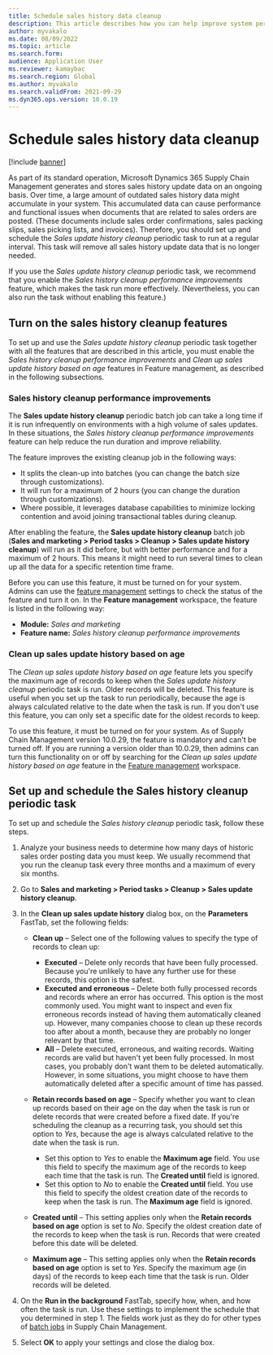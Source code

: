 ```yaml
---
title: Schedule sales history data cleanup
description: This article describes how you can help improve system performance by scheduling the Sales update history cleanup periodic task to run at a regular interval.
author: myvakalo
ms.date: 08/09/2022
ms.topic: article
ms.search.form:
audience: Application User
ms.reviewer: kamaybac
ms.search.region: Global
ms.author: myvakalo
ms.search.validFrom: 2021-09-29
ms.dyn365.ops.version: 10.0.19
---
```


# Schedule sales history data cleanup

[!include [banner](../includes/banner.md)]

As part of its standard operation, Microsoft Dynamics 365 Supply Chain Management generates and stores sales history update data on an ongoing basis. Over time, a large amount of outdated sales history data might accumulate in your system. This accumulated data can cause performance and functional issues when documents that are related to sales orders are posted. (These documents include sales order confirmations, sales packing slips, sales picking lists, and invoices). Therefore, you should set up and schedule the *Sales update history cleanup* periodic task to run at a regular interval. This task will remove all sales history update data that is no longer needed.

If you use the *Sales update history cleanup* periodic task, we recommend that you enable the *Sales history cleanup performance improvements* feature, which makes the task run more effectively. (Nevertheless, you can also run the task without enabling this feature.)

## Turn on the sales history cleanup features

To set up and use the *Sales update history cleanup* periodic task together with all the features that are described in this article, you must enable the *Sales history cleanup performance improvements* and *Clean up sales update history based on age* features in Feature management, as described in the following subsections.

### Sales history cleanup performance improvements

The **Sales update history cleanup** periodic batch job can take a long time if it is run infrequently on environments with a high volume of sales updates. In these situations, the *Sales history cleanup performance improvements* feature can help reduce the run duration and improve reliability.

The feature improves the existing cleanup job in the following ways:

- It splits the clean-up into batches (you can change the batch size through customizations).
- It will run for a maximum of 2 hours (you can change the duration through customizations).
- Where possible, it leverages database capabilities to minimize locking contention and avoid joining transactional tables during cleanup.

After enabling the feature, the **Sales update history cleanup** batch job (**Sales and marketing \> Period tasks \> Cleanup \> Sales update history cleanup**) will run as it did before, but with better performance and for a maximum of 2 hours. This means it might need to run several times to clean up all the data for a specific retention time frame.

Before you can use this feature, it must be turned on for your system. Admins can use the [feature management](../../fin-ops-core/fin-ops/get-started/feature-management/feature-management-overview.md) settings to check the status of the feature and turn it on. In the **Feature management** workspace, the feature is listed in the following way:

- **Module:** *Sales and marketing*
- **Feature name:** *Sales history cleanup performance improvements*

### Clean up sales update history based on age

The *Clean up sales update history based on age* feature lets you specify the maximum age of records to keep when the *Sales update history cleanup* periodic task is run. Older records will be deleted. This feature is useful when you set up the task to run periodically, because the age is always calculated relative to the date when the task is run. If you don't use this feature, you can only set a specific date for the oldest records to keep.

To use this feature, it must be turned on for your system. As of Supply Chain Management version 10.0.29, the feature is mandatory and can't be turned off. If you are running a version older than 10.0.29, then admins can turn this functionality on or off by searching for the *Clean up sales update history based on age* feature in the [Feature management](../../fin-ops-core/fin-ops/get-started/feature-management/feature-management-overview.md) workspace.

## Set up and schedule the Sales history cleanup periodic task

To set up and schedule the *Sales history cleanup* periodic task, follow these steps.

1. Analyze your business needs to determine how many days of historic sales order posting data you must keep. We usually recommend that you run the cleanup task every three months and a maximum of every six months.
1. Go to **Sales and marketing \> Period tasks \> Cleanup \> Sales update history cleanup**.
1. In the **Clean up sales update history** dialog box, on the **Parameters** FastTab, set the following fields:

    - **Clean up** – Select one of the following values to specify the type of records to clean up:

        - **Executed** – Delete only records that have been fully processed. Because you're unlikely to have any further use for these records, this option is the safest.
        - **Executed and erroneous** – Delete both fully processed records and records where an error has occurred. This option is the most commonly used. You might want to inspect and even fix erroneous records instead of having them automatically cleaned up. However, many companies choose to clean up these records too after about a month, because they are probably no longer relevant by that time.
        - **All** – Delete executed, erroneous, and waiting records. Waiting records are valid but haven't yet been fully processed. In most cases, you probably don't want them to be deleted automatically. However, in some situations, you might choose to have them automatically deleted after a specific amount of time has passed.

    - **Retain records based on age** – Specify whether you want to clean up records based on their age on the day when the task is run or delete records that were created before a fixed date. If you're scheduling the cleanup as a recurring task, you should set this option to *Yes*, because the age is always calculated relative to the date when the task is run.

        - Set this option to *Yes* to enable the **Maximum age** field. You use this field to specify the maximum age of the records to keep each time that the task is run. The **Created until** field is ignored.
        - Set this option to *No* to enable the **Created until** field. You use this field to specify the oldest creation date of the records to keep when the task is run. The **Maximum age** field is ignored.

    - **Created until** – This setting applies only when the **Retain records based on age** option is set to *No*. Specify the oldest creation date of the records to keep when the task is run. Records that were created before this date will be deleted.
    - **Maximum age** – This setting applies only when the **Retain records based on age** option is set to *Yes*. Specify the maximum age (in days) of the records to keep each time that the task is run. Older records will be deleted.

1. On the **Run in the background** FastTab, specify how, when, and how often the task is run. Use these settings to implement the schedule that you determined in step 1. The fields work just as they do for other types of [batch jobs](../../fin-ops-core/dev-itpro/sysadmin/batch-processing-overview.md) in Supply Chain Management.
1. Select **OK** to apply your settings and close the dialog box.
